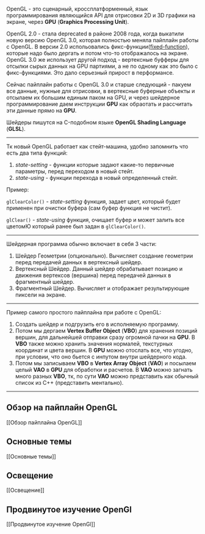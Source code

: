 OpenGL - это сценарный, кроссплатформенный, язык программирования являющийся API для отрисовки 2D и 3D графики на экране, через **GPU** (**Graphics Processing Unit**).

OpenGL 2.0 - стала deprecated в районе 2008 года, когда выкатили новую версию OpenGL 3.0, которая полностью меняла пайплайн работы с OpenGL. В версии 2.0 испольовались фикс-функции([fixed-function](https://translated.turbopages.org/proxy_u/en-ru.ru.649f9195-65ad1389-91cc340b-74722d776562/https/en.wikipedia.org/wiki/Fixed-function)), которые надо было дергать и потом что-то отображалось на экране. OpenGL 3.0 же использует другой подход - вертексные буфферы для отсылки сырых данных на GPU партиями, а не по одному как это было с фикс-функциями. Это дало серьезный прирост в перформансе.

Сейчас пайплайн работы с OpenGL 3.0 и старше следующий - пакуем все данные, нужные для отрисовки, в вертексные буферные объекты и отсылаем их большим единым паком на GPU, и через шейдерное программирование даем инструкции **GPU** как обраотать и рассчитать эти данные прямо на **GPU**.

Шейдеры пишутся на C-подобном языке **OpenGL Shading Language** (**GLSL**).

---

Тк новый OpenGL работает как стейт-машина, удобно запомнить что есть два типа функций:

1. _state-setting_ - функции которые задают какие-то первичные параметры, перед переходом в новый стейт.
2. _state-using_ - функции перехода в новый определенный стейт.

Пример:  
  
`glClearColor()` - _state-setting_ функция, задает цвет, который будет применен при очистки буфера (сам буфер функция не чистит).

`glClear()` - _state-using_ функция, очищает буфер и может залить все цветомЮ который ранее был задан в `glClearColor()`.

---

Шейдерная программа обычно включает в себя 3 части:

1. Шейдер Геометрии (опционально). Вычисляет создание геометрии перед передачей данных в вертексный шейдер.
2. Вертексный Шейдер. Данный шейдер обрабатывает позицию и движения вертексов (вершина) перед передачей данных в фрагментный шейдер.
3. Фрагментный Шейдер. Вычисляет и отображает результирующие пиксели на экране.

---

Пример самого простого пайплайна при работе с OpenGL:

1. Создать шейдер и подгрузить его в исполняемую программу.
2. Потом мы дергаем **Vertex Buffer Object** (**VBO**) для хранения позиций вершин, для дальнейшей отправки сразу огромной пачки на **GPU**. В **VBO** также можно хранить значения нормалей, текстурных координат и цвета вершин. В **GPU** можно отослать все, что угодно, при условии, что оно бьется с инпутом внутри шейдерного кода.
3. Потом мы записываем **VBO** в **Vertex Array** **Object** (**VAO**) и посылаем целый **VAO** в **GPU** для обработки и расчетов. В **VAO** можно загнать много разных **VBO**, тк, по сути **VAO** можно представить как обычный список из C++ (представить ментально).

---

## Обзор на пайплайн OpenGL

[[Обзор пайплайна OpenGL]]

## Основные темы

[[Основные темы]]

## Освещение

[[Освещение]]

## Продвинутое изучение OpenGl

[[Продвинутое изучение OpenGl]]
